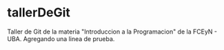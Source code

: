# tallerDeGit

Taller de Git de la materia "Introduccion a la Programacion" de la FCEyN - UBA.
Agregando una linea de prueba.
